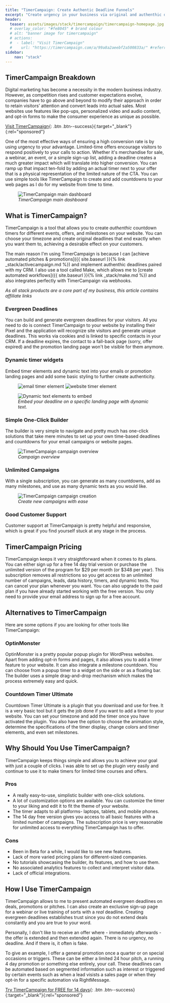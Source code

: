 ```yaml
---
title: "TimerCampaign: Create Authentic Deadline Funnels"
excerpt: "Create urgency in your business via original and authenthic deadlines that expire exactly at the right time."
header:
  teaser: assets/images/stack/timercampaign/timercampaign-homepage.jpg
  # overlay_color: "#fe8045" # brand colour
  # alt: "banner image for timercampaign"
  # actions:
  #  - label: "Visit TimerCampaign"
  #    url: "https://timercampaign.com/a/99a8a2aeebf2a500833a/" #referral link
sidebar:
    nav: "stack"
---
```


## TimerCampaign Breakdown

Digital marketing has become a necessity in the modern business industry. However, as competition rises and customer expectations evolve, companies have to go above and beyond to modify their approach in order to retain visitors’ attention and convert leads into actual sales. Most websites use features like pop-ups, personalized video and audio content, and opt-in forms to make the consumer experience as unique as possible. 

[Visit TimerCampaign](https://timercampaign.com/a/99a8a2aeebf2a500833a/){: .btn .btn--success}{:target="_blank"}{:rel="sponsored"}


One of the most effective ways of ensuring a high conversion rate is by using urgency to your advantage. Limited-time offers encourage visitors to respond positively to your calls to action. Whether it's merchandise for sale, a webinar, an event, or a simple sign-up list, adding a deadline creates a much greater impact which will translate into higher conversion. You can ramp up that impact ten-fold by adding an actual timer next to your offer that is a physical representation of the limited nature of the CTA. You can use simple tools like TimerCampaign to create and add countdowns to your web pages as I do for my website from time to time.

<figure class="align-center-medium">
    <img src="{{ site.url }}{{ site.baseurl }}/assets/images/stack/timercampaign/dashboard.jpg" alt="TimerCampaign main dashboard">
    <figcaption><i>TimerCampaign main dashboard</i></figcaption>
</figure>

## What is TimerCampaign?

TimerCampaign is a tool that allows you to create *authenthic* countdown timers for different events, offers, and milestones on your website. You can choose your timezone and create original deadlines that end exactly when you want them to, achieving a desirable effect on your customers.

The main reason I'm using TimerCampaign is because I can [achieve automated pitches & promotions]({{ site.baseurl }}{% link _stack/activecampaign.md %}) and implement authenthic deadlines paired with my CRM. I also use a tool called Make, which allows me to [create automated workflows]({{ site.baseurl }}{% link _stack/make.md %}) and also integrates perfectly with TimerCampaign via webhooks.

>
*As all stack products are a core part of my business, this article contains affiliate links*

### Evergreen Deadlines

You can build and generate evergreen deadlines for your visitors. All you need to do is connect TimerCampaign to your website by installing their Pixel and the application will recognize site visitors and generate unique deadlines. This works via cookies and is linked to specific contacts in your CRM. If a deadline expires, the contact to a fall-back page (sorry, offer expired) and the promotion landing page won't be visible for them anymore. 

### Dynamic timer widgets

Embed timer elements and dynamic text into your emails or promotion landing pages and add some basic styling to further create authenticity.

<figure class="half">
    <img src="{{ site.url }}{{ site.baseurl }}/assets/images/stack/timercampaign/email-timer.jpg" alt="email timer element">
    <img src="{{ site.url }}{{ site.baseurl }}/assets/images/stack/timercampaign/website-timer.jpg" alt="website timer element">
</figure>

<figure class="align-center-medium">
    <img src="{{ site.url }}{{ site.baseurl }}/assets/images/stack/timercampaign/dynamic-text.jpg" alt="Dynamic text elements to embed">
    <figcaption><i>Embed your deadline on a specific landing page with dynamic text.</i></figcaption>
</figure>

### Simple One-Click Builder

The builder is very simple to navigate and pretty much has one-click solutions that take mere minutes to set up your own time-based deadlines and countdowns for your email campaigns or website pages.


<figure class="align-center">
    <img src="{{ site.url }}{{ site.baseurl }}/assets/images/stack/timercampaign/campaigns.jpg" alt="TimerCampaign campaign overview">
    <figcaption><i>Campaign overview</i></figcaption>
</figure>

### Unlimited Campaigns

With a single subscription, you can generate as many countdowns, add as many milestones, and use as many dynamic texts as you would like.

<figure class="align-center">
    <img src="{{ site.url }}{{ site.baseurl }}/assets/images/stack/timercampaign/new-campaign.jpg" alt="TimerCampaign campaign creation">
    <figcaption><i>Create new campaigns with ease</i></figcaption>
</figure>

### Good Customer Support

Customer support at TimerCampaign is pretty helpful and responsive, which is great if you find yourself stuck at any stage in the process.

## TimerCampaign Pricing

TimerCampaign keeps it very straightforward when it comes to its plans. You can either sign up for a free 14 day trial version or purchase the unlimited version of the program for $29 per month (or $348 per year). This subscription removes all restrictions so you get access to an unlimited number of campaigns, leads, data history, timers, and dynamic texts. You can cancel your plan whenever you want. You can also upgrade to the paid plan if you have already started working with the free version. You only need to provide your email address to sign up for a free account.

## Alternatives to TimerCampaign

Here are some options if you are looking for other tools like TimerCampaign:

### OptinMonster

OptinMonster is a pretty popular popup plugin for WordPress websites. Apart from adding opt-in forms and pages, it also allows you to add a timer feature to your website. It can also integrate a milestone countdown. You can choose from a popup timer to a widget on the side or as a floating bar. The builder uses a simple drag-and-drop mechanism which makes the process extremely easy and quick.

### Countdown Timer Ultimate

Countdown Timer Ultimate is a plugin that you download and use for free. It is a very basic tool but it gets the job done if you want to add a timer to your website. You can set your timezone and add the timer once you have activated the plugin. You also have the option to choose the animation style, determine the specifications of the timer display, change colors and timer elements, and even set milestones.

## Why Should You Use TimerCampaign?
TimerCampaign keeps things simple and allows you to achieve your goal with just a couple of clicks. I was able to set up the plugin very easily and continue to use it to make timers for limited time courses and offers.

### Pros 

* A really easy-to-use, simplistic builder with one-click solutions.
* A lot of customization options are available. You can customize the timer to your liking and edit it to fit the theme of your website.
* The timer adapts to all platforms- laptops, tablets, and mobile phones.
* The 14 day free version gives you access to all basic features with a limited number of campaigns. The subscription price is very reasonable for unlimited access to everything TimerCampaign has to offer.

### Cons 

* Been in Beta for a while, I would like to see new features.
* Lack of more varied pricing plans for different-sized companies.
* No tutorials showcasing the builder, its features, and how to use them.
* No associated analytics features to collect and interpret visitor data.
* Lack of official integrations.

## How I Use TimerCampaign

TimerCampaign allows to me to present automated evergreen deadlines on deals, promotions or pitches. I can also create an exclusive sign-up page for a webinar or live training of sorts with a *real* deadline. Creating evergreen deadlines establishes trust since you do not extend deals constantly and you are true to your word. 

>
Personally, I don't like to receive an offer where - immediately afterwards - the offer is extended and then extended again. There is no urgency, no deadline. And if there is, it often is fake. 

To give an example, I offer a general promotion once a quarter or on special occasions or triggers. These can be either a limited 24 hour pitch, a running 4 day promotion or something else entirely, your call. These deadlines can be automated based on segmented information such as interest or triggered by certain events such as when a lead visists a sales page or when they opt-in for a specific automation via RightMessage.

[Try TimerCampaign for FREE for 14 days](https://timercampaign.com/a/99a8a2aeebf2a500833a/){: .btn .btn--success}{:target="_blank"}{:rel="sponsored"}
